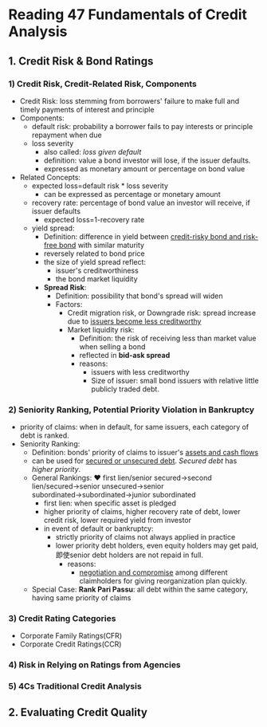 # Reading 47 Fundamentals of Credit Analysis

## 1. Credit Risk & Bond Ratings

### 1) Credit Risk, Credit-Related Risk, Components

- Credit Risk: loss stemming from borrowers' failure to make full and timely payments of interest and principle
- Components:
  - default risk: probability a borrower fails to pay interests or principle repayment when due
  - loss severity
    - also called: *loss given default*
    - definition: value a bond investor will lose, if the issuer defaults.
    - expressed as monetary amount or percentage on bond value
- Related Concepts:
  - expected loss=default risk * loss severity
    - can be expressed as percentage or monetary amount
  - recovery rate: percentage of bond value an investor will receive, if issuer defaults
    - expected loss=1-recovery rate
  - yield spread:
    - Definition: difference in yield between <u>credit-risky bond and risk-free bond</u> with similar maturity
    - reversely related to bond price
    - the size of yield spread reflect:
      - issuer's creditworthiness
      - the bond market liquidity
    - **Spread Risk**:
      - Definition: possibility that bond's spread will widen
      - Factors:
        - Credit migration risk, or Downgrade risk: spread increase due to <u>issuers become less creditworthy</u>
        - Market liquidity risk:
          - Definition: the risk of receiving less than market value when selling a bond
          - reflected in **bid-ask spread**
          - reasons:
            - issuers with less creditworthy
            - Size of issuer: small bond issuers with relative little publicly traded debt.

### 2) Seniority Ranking, Potential Priority Violation in Bankruptcy

- priority of claims: when in default, for same issuers, each category of debt is ranked.
- Seniority Ranking:
  - Definition: bonds' priority of claims to issuer's <u>assets and cash flows</u>
  - can be used for <u>secured or unsecured debt</u>. *Secured debt* has *higher priority*.
  - General Rankings: ❤️ first lien/senior secured→second lien/secured→senior unsecured→senior subordinated→subordinated→junior subordinated
    - first lien: when specific asset is pledged
    - higher priority of claims, higher recovery rate of debt, lower credit risk, lower required yield from investor
    - in event of default or bankruptcy:
      - strictly priority of claims not always applied in practice
      - lower priority debt holders, even equity holders may get paid, 即使senior debt holders are not repaid in full.
        - reasons: 
          - <u>negotiation and compromise</u> among different claimholders for giving reorganization plan quickly.
  - Special Case: **Rank Pari Passu**: all debt within the same category, having same priority of claims 

### 3) Credit Rating Categories

- Corporate Family Ratings(CFR)
- Corporate Credit Ratings(CCR)

### 4) Risk in Relying on Ratings from Agencies

### 5) 4Cs Traditional Credit Analysis

## 2. Evaluating Credit Quality
